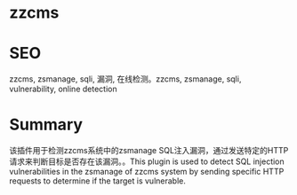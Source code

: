 # zzcms
# SEO
zzcms, zsmanage, sqli, 漏洞, 在线检测。zzcms, zsmanage, sqli, vulnerability, online detection
# Summary
该插件用于检测zzcms系统中的zsmanage SQL注入漏洞，通过发送特定的HTTP请求来判断目标是否存在该漏洞。。This plugin is used to detect SQL injection vulnerabilities in the zsmanage of zzcms system by sending specific HTTP requests to determine if the target is vulnerable.
